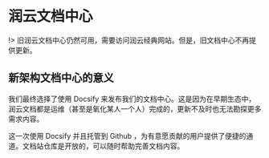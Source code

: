 # 润云文档中心

!> 旧润云文档中心仍然可用，需要访问润云经典网站。但是，旧文档中心不再提供更新。

## 新架构文档中心的意义

我们最终选择了使用 Docsify 来发布我们的文档中心。这是因为在早期生态中，润云文档都是运维（甚至是氧化某人一个人）完成的，更新不及时也无法勘探更多需求内容。

这一次使用 Docsify 并且托管到 Github ，为有意愿贡献的用户提供了便捷的通道。文档站仓库是开放的，可以随时帮助完善文档内容。